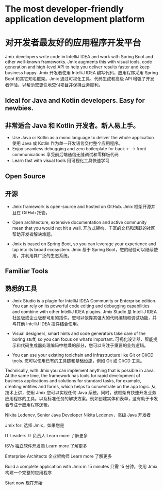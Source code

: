 # The most developer-friendly application development platform
# 对开发者最友好的应用程序开发平台

Jmix developers write code in IntelliJ IDEA and work with Spring Boot and other well-known frameworks. Jmix augments this with visual tools, code generation and high-level API to help you deliver results faster and keep business happy.
Jmix 开发者使用 IntelliJ IDEA 编写代码，应用程序采用 Spring Boot 和其它知名框架。Jmix 通过可视化工具、代码生成和高级 API 增强了开发者体验，以帮助您更快地交付项目并保持业务顺利。

## Ideal for Java and Kotlin developers. Easy for newbies.
## 非常适合 Java 和 Kotlin 开发者。新人易上手。
 
- Use Java or Kotlin as a mono language to deliver the whole application
  使用 Java 或 Kotlin 作为单一开发语言交付整个应用程序。
- Enjoy seamless debugging and zero boilerplate for back ← → front communications
  享受前后端通信无缝调试和零样板代码
- Learn fast with visual tools
  用可视化工具快速学习

## Open Source
## 开源

- Jmix framework is open-source and hosted on GitHub.
  Jmix 框架开源并且在 GitHub 托管。

- Open architecture, extensive documentation and active community mean that you would not hit a wall.
  开放式架构、丰富的文档和活跃的社区帮助开发者解决难题。

- Jmix is based on Spring Boot, so you can leverage your experience and tap into its broad ecosystem.
  Jmix 基于 Spring Boot，您的经验可以继续使用，并利用其广泛的生态系统。


## Familiar Tools 
## 熟悉的工具

- Jmix Studio is a plugin for IntelliJ IDEA Community or Enterprise edition. You can rely on its powerful code editing and debugging capabilities and combine with other IntelliJ IDEA plugins.
  Jmix Studio 是 IntelliJ IDEA 社区版或企业版都可用的插件。您可以依靠其强大的代码编辑和调试功能，并与其他 IntelliJ IDEA 插件结合使用。

- Visual designers, smart hints and code generators take care of the boring stuff, so you can focus on what’s important.
  可视化设计器、智能提示和代码生成器处理编码中枯燥的部分，您可以专注于重要的业务逻辑。

- You can use your existing toolchain and infrastructure like Git or CI/CD tools.
  您可以使用已有的工具链和基础设施，例如 Git 或 CI/CD 工具。

Technically, with Jmix you can implement anything that is possible in Java. At the same time, the framework has tools for rapid development of business applications and solutions for standard tasks, for example, creating entities and forms, which helps to concentrate on the app logic.
从技术上讲，使用 Jmix 您可以实现任何 Java 系统。同时，该框架有快速开发业务应用程序的工具，以及标准任务的解决方案，例如创建实体和表单，这有助于卡发着专注于应用程序逻辑。

Nikita Ledenev, Senior Java Developer
Nikita Ledenev，高级 Java 开发者

Jmix for:
选择 Jmix，如果您是

IT Leaders
IT 负责人
Learn more
了解更多

ISVs
独立软件开发商
Learn more
了解更多

Enterprise Architects
企业架构师
Learn more
了解更多

Build a complete application with Jmix in 15 minutes
只需 15 分钟，使用 Jmix 构建一个完整的应用程序

Start now
现在开始
